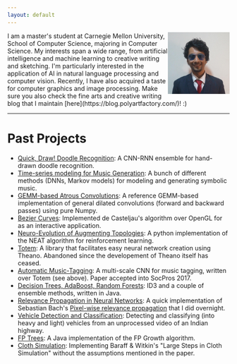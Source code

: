 ```yaml
---
layout: default
---
```

<img style="float: right;" src="assets/images/ProfilePic.png" height="140" width="140">
I am a master's student at Carnegie Mellon University, School of Computer Science, majoring in Computer Science. My interests span a wide range, from artificial intelligence and machine learning to creative writing and sketching. I'm particularly interested in the application of AI in natural language processing and computer vision. Recently, I have also acquired a taste for computer graphics and image processing. Make sure you also check the fine arts and creative writing blog that I maintain [here](https://blog.polyartfactory.com/)! :)

___

# Past Projects

* [Quick, Draw! Doodle Recognition](https://github.com/many-facedgod/QuickDraw-Doodle-Recognition): A CNN-RNN ensemble for hand-drawn doodle recognition.
* [Time-series modeling for Music Generation](https://github.com/many-facedgod/Music-Generation): A bunch of different methods (DNNs, Markov models) for modeling and generating symbolic music.
* [GEMM-based Atrous Convolutions](https://github.com/many-facedgod/Numpy-GEMM-based-Atrous-CNN): A reference GEMM-based implementation of general dilated convolutions (forward and backward passes) using pure Numpy.
* [Bezier Curves](https://github.com/many-facedgod/Bezier-Drawing): Implemented de Casteljau's algorithm over OpenGL for as an interactive application.
* [Neuro-Evolution of Augmenting Topologies](https://github.com/many-facedgod/NEAT-RL): A python implementation of the NEAT algorithm for reinforcement learning.
* [Totem](https://github.com/many-facedgod/Totem): A library that facilitates easy neural network creation using Theano. Abandoned since the developement of Theano itself has ceased.
* [Automatic Music-Tagging](https://github.com/many-facedgod/Music-Tagger): A multi-scale CNN for music tagging, written over Totem (see above). Paper accepted into SocPros 2017.
* [Decision Trees, AdaBoost, Random Forests](https://github.com/many-facedgod/Decision-Trees): ID3 and a couple of ensemble methods, written in Java.
* [Relevance Propagation in Neural Networks](https://github.com/many-facedgod/Relevance-Prop): A quick implementation of Sebastian Bach's [Pixel-wise relevance propagation](https://www.ncbi.nlm.nih.gov/pmc/articles/PMC4498753/) that I did overnight.
* [Vehicle Detection and Classification](https://github.com/many-facedgod/Vehicle-Detection-and-Classification): Detecting and classifying (into heavy and light) vehicles from an unprocessed video of an Indian highway.
* [FP Trees](https://github.com/many-facedgod/FPTrees): A Java implementation of the FP Growth algorithm.
* [Cloth Simulation](https://github.com/many-facedgod/Energy-Based-Cloth-Simulation): Implementing Baraff & Witkin's "Large Steps in Cloth Simulation" without the assumptions mentioned in the paper.

